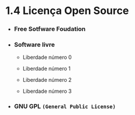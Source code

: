 # 1.4 Licença Open Source

* ### Free Sotfware Foudation

* ### Software livre

    * Liberdade número 0

    * Liberdade número 1

    * Liberdade número 2

    * Liberdade número 3 

* ### GNU GPL `(General Public License)`